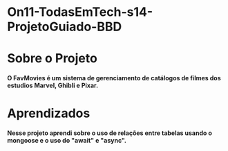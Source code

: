 # On11-TodasEmTech-s14-ProjetoGuiado-BBD

# Sobre o Projeto
#### O FavMovies é um sistema de gerenciamento de catálogos de filmes dos estudios Marvel, Ghibli e Pixar.

# Aprendizados
#### Nesse projeto aprendi sobre o uso de relações entre tabelas usando o mongoose e o uso do "await" e "async".
